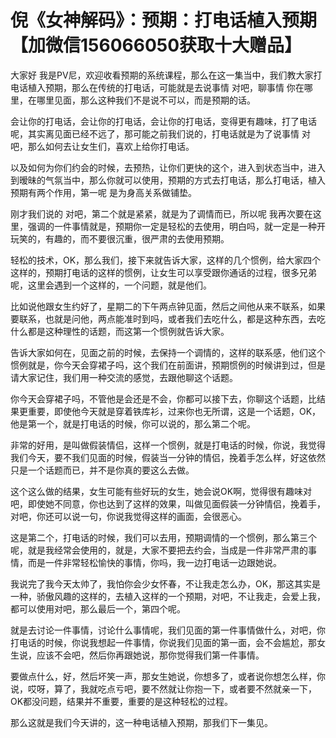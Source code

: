 # 倪《女神解码》：预期：打电话植入预期【加微信156066050获取十大赠品】

大家好 我是PV尼，欢迎收看预期的系统课程，那么在这一集当中，我们教大家打电话植入预期，那么在传统的打电话，可能就是去说事情 对吧，聊事情 你在哪里，在哪里见面，那么这种我们不是说不可以，而是预期的话。

会让你的打电话，会让你的打电话，会让你的打电话，变得更有趣味，打了电话呢，其实离见面已经不远了，那可能之前我们说的，打电话就是为了说事情 对吧，那么如何去让女生们，喜欢上给你打电话。

以及如何为你们约会的时候，去预热，让你们更快的这个，进入到状态当中，进入到暧昧的气氛当中，那么你就可以使用，预期的方式去打电话，那么打电话，植入预期有两个作用，第一呢 是为身高关系做铺垫。

刚才我们说的 对吧，第二个就是紧紧，就是为了调情而已，所以呢 我再次要在这里，强调的一件事情就是，预期你一定是轻松的去使用，明白吗，就一定是一种开玩笑的，有趣的，而不要很沉重，很严肃的去使用预期。

轻松的技术，OK，那么我们，接下来就告诉大家，这样的几个惯例，给大家四个这样的，预期打电话的这样的惯例，让女生可以享受跟你通话的过程，很多兄弟呢，这里会遇到一个这样的，一个问题，就是他们。

比如说他跟女生约好了，星期二的下午两点钟见面，然后之间他从来不联系，如果要联系，也就是问他，两点能准时到吗，或者我们去吃什么，都是这种东西，去吃什么都是这种理性的话题，而这第一个惯例就告诉大家。

告诉大家如何在，见面之前的时候，去保持一个调情的，这样的联系感，他们这个惯例就是，你今天会穿裙子吗，这个我们在前面讲，预期惯例的时候讲到过，但是请大家记住，我们用一种交流的感觉，去跟他聊这个话题。

你今天会穿裙子吗，不管他是会还是不会，你都可以接下去，你聊这个话题，比结果更重要，即使他今天就是穿着铁库衫，过来你也无所谓，这是一个话题，OK，他是第一个，就是打电话的时候，你可以说的，那么第二个呢。

非常的好用，是叫做假装情侣，这样一个惯例，就是打电话的时候，你说，我觉得我们今天，要不我们见面的时候，假装当一分钟的情侣，挽着手怎么样，好这依然只是一个话题而已，并不是你真的要这么去做。

这个这么做的结果，女生可能有些好玩的女生，她会说OK啊，觉得很有趣味对吧，即使她不同意，你也达到了这样的效果，叫做见面假装一分钟情侣，挽着手，对吧，你还可以说一句，你说我觉得这样的画面，会很恶心。

这是第二个，打电话的时候，我们可以去用，预期调情的一个惯例，那么第三个呢，就是我经常会使用的，就是，大家不要把去约会，当成是一件非常严肃的事情，而是一件非常轻松愉快的事情，你吗，我一边打电话一边跟她说。

我说完了我今天太帅了，我怕你会少女怀春，不让我走怎么办，OK，那这其实是一种，骄傲风趣的这样的，去植入这样的一个预期，对吧，不让我走，会爱上我，都可以使用对吧，那么最后一个，第四个呢。

就是去讨论一件事情，讨论什么事情呢，我们见面的第一件事情做什么，对吧，你打电话的时候，你说我想起一件事情，你说我们见面的第一面，会不会尴尬，那女生说，应该不会吧，然后你再跟她说，那你觉得我们第一件事情。

要做点什么，好，然后坏笑一声，那女生她说，你想多了，或者说你想怎么样，你说，哎呀，算了，我就吃点亏吧，要不然就让你抱一下，或者要不然就亲一下，OK都没问题，结果并不重要，重要的是这种轻松的过程。

那么这就是我们今天讲的，这一种电话植入预期，那我们下一集见。